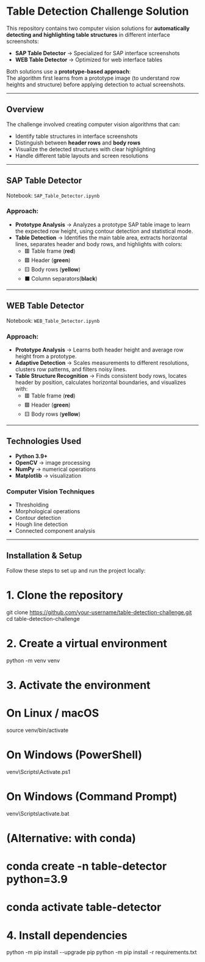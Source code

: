 # Table Detection Challenge Solution

This repository contains two computer vision solutions for **automatically detecting and highlighting table structures** in different interface screenshots:

- **SAP Table Detector** → Specialized for SAP interface screenshots  
- **WEB Table Detector** → Optimized for web interface tables  

Both solutions use a **prototype-based approach**:  
The algorithm first learns from a prototype image (to understand row heights and structure) before applying detection to actual screenshots.

---

##  Overview
The challenge involved creating computer vision algorithms that can:

- Identify table structures in interface screenshots  
- Distinguish between **header rows** and **body rows**  
- Visualize the detected structures with clear highlighting  
- Handle different table layouts and screen resolutions  

---

##  SAP Table Detector
 Notebook: `SAP_Table_Detector.ipynb`  

### Approach:
- **Prototype Analysis** → Analyzes a prototype SAP table image to learn the expected row height, using contour detection and statistical mode.  
- **Table Detection** → Identifies the main table area, extracts horizontal lines, separates header and body rows, and highlights with colors:  
  - 🟥 Table frame (**red**)  
  - 🟩 Header (**green**)  
  - 🟨 Body rows (**yellow**)  
  - ⬛ Column separators(**black**)

---

##  WEB Table Detector
 Notebook: `WEB_Table_Detector.ipynb`  

### Approach:
- **Prototype Analysis** → Learns both header height and average row height from a prototype.  
- **Adaptive Detection** → Scales measurements to different resolutions, clusters row patterns, and filters noisy lines.  
- **Table Structure Recognition** → Finds consistent body rows, locates header by position, calculates horizontal boundaries, and visualizes with:  
  - 🟥 Table frame (**red**)  
  - 🟩 Header (**green**)  
  - 🟨 Body rows (**yellow**)  

---

## Technologies Used
- **Python 3.9+**  
- **OpenCV** → image processing  
- **NumPy** → numerical operations  
- **Matplotlib** → visualization  

### Computer Vision Techniques
- Thresholding  
- Morphological operations  
- Contour detection  
- Hough line detection  
- Connected component analysis  

---

## Installation & Setup

Follow these steps to set up and run the project locally:

# 1. Clone the repository
git clone https://github.com/your-username/table-detection-challenge.git
cd table-detection-challenge

# 2. Create a virtual environment
python -m venv venv

# 3. Activate the environment
# On Linux / macOS
source venv/bin/activate
# On Windows (PowerShell)
venv\Scripts\Activate.ps1
# On Windows (Command Prompt)
venv\Scripts\activate.bat

# (Alternative: with conda)
# conda create -n table-detector python=3.9
# conda activate table-detector

# 4. Install dependencies
python -m pip install --upgrade pip
python -m pip install -r requirements.txt
